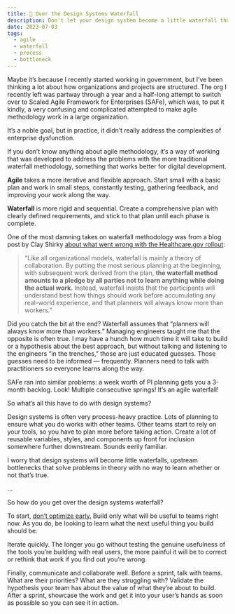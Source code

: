 ```yaml
---
title: 🌊 Over the Design Systems Waterfall
description: Don't let your design system become a little waterfall that solves problems only in theory.
date: 2023-07-03
tags:
  - agile
  - waterfall
  - process
  - bottleneck
---
```

Maybe it’s because I recently started working in government, but I’ve been thinking a lot about how organizations and projects are structured. The org I recently left was partway through a year and a half-long attempt to switch over to Scaled Agile Framework for Enterprises (SAFe), which was, to put it kindly, a very confusing and complicated attempted to make agile methodology work in a large organization.

It’s a noble goal, but in practice, it didn’t really address the complexities of enterprise dysfunction.

If you don’t know anything about agile methodology, it’s a way of working that was developed to address the problems with the more traditional waterfall methodology, something that works better for digital development. 

**Agile** takes a more iterative and flexible approach. Start small with a basic plan and work in small steps, constantly testing, gathering feedback, and improving your work along the way. 

**Waterfall** is more rigid and sequential. Create a comprehensive plan with clearly defined requirements, and stick to that plan until each phase is complete.

One of the most damning takes on waterfall methodology was from a blog post by Clay Shirky [about what went wrong with the Healthcare.gov rollout](https://web.archive.org/web/20131128035809/http://www.shirky.com/weblog/2013/11/healthcare-gov-and-the-gulf-between-planning-and-reality/):

> “Like all organizational models, waterfall is mainly a theory of collaboration. By putting the most serious planning at the beginning, with subsequent work derived from the plan, **the waterfall method amounts to a pledge by all parties not to learn anything while doing the actual work.** Instead, waterfall insists that the participants will understand best how things should work before accumulating any real-world experience, and that planners will always know more than workers.”
> 

Did you catch the bit at the end? Waterfall assumes that “planners will always know more than workers.” Managing engineers taught me that the opposite is often true. I may have a hunch how much time it will take to build or a hypothesis about the best approach, but without talking and listening to the engineers “in the trenches,” those are just educated guesses. Those guesses need to be informed — frequently. Planners need to talk with practitioners so everyone learns along the way.

SAFe ran into similar problems: a week worth of PI planning gets you a 3-month backlog. Look! Multiple consecutive springs! It’s an agile waterfall!

So what’s all this have to do with design systems?

Design systems is often very process-heavy practice. Lots of planning to ensure what you do works with other teams. Other teams start to rely on your tools, so you have to plan more before taking action. Create a lot of reusable variables, styles, and components up front for inclusion somewhere further downstream. Sounds eerily familiar.

I worry that design systems will become little waterfalls, upstream bottlenecks that solve problems in theory with no way to learn whether or not that’s true.

…

So how do you get over the design systems waterfall?

To start, [don’t optimize early.](https://practicaldesignsystems.com/daily/beware-premature-optimization/) Build only what will be useful to teams right now. As you do, be looking to learn what the next useful thing you build should be.

Iterate quickly. The longer you go without testing the genuine usefulness of the tools you’re building with real users, the more painful it will be to correct or rethink that work if you find out you’re wrong.

Finally, communicate and collaborate well. Before a sprint, talk with teams. What are their priorities? What are they struggling with? Validate the hypothesis your team has about the value of what they’re about to build. After a sprint, showcase the work and get it into your user’s hands as soon as possible so you can see it in action.